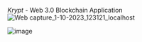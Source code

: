 *Krypt* - Web 3.0 Blockchain Application
![Web capture_1-10-2023_123121_localhost](https://github.com/Akshx11/Web3-Project/assets/85453286/6ef72711-8cac-4da7-a5e2-4d235d8d86e7)

![image](https://github.com/Akshx11/Web3-Project/assets/85453286/942ce7da-d60c-4533-8a6c-35e054e91963)


